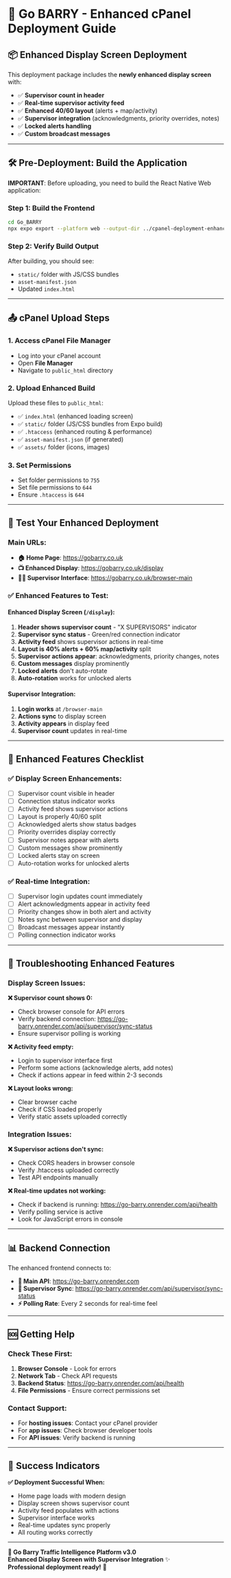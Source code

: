 # 🚀 Go BARRY - Enhanced cPanel Deployment Guide

## 📦 Enhanced Display Screen Deployment

This deployment package includes the **newly enhanced display screen** with:
- ✅ **Supervisor count in header**
- ✅ **Real-time supervisor activity feed**  
- ✅ **Enhanced 40/60 layout** (alerts + map/activity)
- ✅ **Supervisor integration** (acknowledgments, priority overrides, notes)
- ✅ **Locked alerts handling**
- ✅ **Custom broadcast messages**

---

## 🛠️ Pre-Deployment: Build the Application

**IMPORTANT**: Before uploading, you need to build the React Native Web application:

### Step 1: Build the Frontend
```bash
cd Go_BARRY
npx expo export --platform web --output-dir ../cpanel-deployment-enhanced --clear
```

### Step 2: Verify Build Output
After building, you should see:
- `static/` folder with JS/CSS bundles
- `asset-manifest.json`
- Updated `index.html`

---

## 📤 cPanel Upload Steps

### 1. Access cPanel File Manager
- Log into your cPanel account
- Open **File Manager**
- Navigate to `public_html` directory

### 2. Upload Enhanced Build
Upload these files to `public_html`:
- ✅ `index.html` (enhanced loading screen)
- ✅ `static/` folder (JS/CSS bundles from Expo build)
- ✅ `.htaccess` (enhanced routing & performance)
- ✅ `asset-manifest.json` (if generated)
- ✅ `assets/` folder (icons, images)

### 3. Set Permissions
- Set folder permissions to `755`
- Set file permissions to `644`
- Ensure `.htaccess` is `644`

---

## 🧪 Test Your Enhanced Deployment

### Main URLs:
- **🏠 Home Page**: https://gobarry.co.uk
- **📺 Enhanced Display**: https://gobarry.co.uk/display
- **👨‍💼 Supervisor Interface**: https://gobarry.co.uk/browser-main

### ✅ Enhanced Features to Test:

#### Enhanced Display Screen (`/display`):
1. **Header shows supervisor count** - "X SUPERVISORS" indicator
2. **Supervisor sync status** - Green/red connection indicator  
3. **Activity feed** shows supervisor actions in real-time
4. **Layout is 40% alerts + 60% map/activity** split
5. **Supervisor actions appear**: acknowledgments, priority changes, notes
6. **Custom messages** display prominently
7. **Locked alerts** don't auto-rotate
8. **Auto-rotation** works for unlocked alerts

#### Supervisor Integration:
1. **Login works** at `/browser-main`
2. **Actions sync** to display screen
3. **Activity appears** in display feed
4. **Supervisor count** updates in real-time

---

## 🔧 Enhanced Features Checklist

### ✅ Display Screen Enhancements:
- [ ] Supervisor count visible in header
- [ ] Connection status indicator works
- [ ] Activity feed shows supervisor actions
- [ ] Layout is properly 40/60 split
- [ ] Acknowledged alerts show status badges
- [ ] Priority overrides display correctly
- [ ] Supervisor notes appear with alerts
- [ ] Custom messages show prominently
- [ ] Locked alerts stay on screen
- [ ] Auto-rotation works for unlocked alerts

### ✅ Real-time Integration:
- [ ] Supervisor login updates count immediately
- [ ] Alert acknowledgments appear in activity feed
- [ ] Priority changes show in both alert and activity
- [ ] Notes sync between supervisor and display
- [ ] Broadcast messages appear instantly
- [ ] Polling connection indicator works

---

## 🔧 Troubleshooting Enhanced Features

### Display Screen Issues:
**❌ Supervisor count shows 0:**
- Check browser console for API errors
- Verify backend connection: https://go-barry.onrender.com/api/supervisor/sync-status
- Ensure supervisor polling is working

**❌ Activity feed empty:**
- Login to supervisor interface first
- Perform some actions (acknowledge alerts, add notes)
- Check if actions appear in feed within 2-3 seconds

**❌ Layout looks wrong:**
- Clear browser cache
- Check if CSS loaded properly
- Verify static assets uploaded correctly

### Integration Issues:
**❌ Supervisor actions don't sync:**
- Check CORS headers in browser console
- Verify .htaccess uploaded correctly
- Test API endpoints manually

**❌ Real-time updates not working:**
- Check if backend is running: https://go-barry.onrender.com/api/health
- Verify polling service is active
- Look for JavaScript errors in console

---

## 📊 Backend Connection

The enhanced frontend connects to:
- **🔗 Main API**: https://go-barry.onrender.com
- **📡 Supervisor Sync**: https://go-barry.onrender.com/api/supervisor/sync-status
- **⚡ Polling Rate**: Every 2 seconds for real-time feel

---

## 🆘 Getting Help

### Check These First:
1. **Browser Console** - Look for errors
2. **Network Tab** - Check API requests
3. **Backend Status**: https://go-barry.onrender.com/api/health
4. **File Permissions** - Ensure correct permissions set

### Contact Support:
- For **hosting issues**: Contact your cPanel provider
- For **app issues**: Check browser developer tools
- For **API issues**: Verify backend is running

---

## 🎉 Success Indicators

**✅ Deployment Successful When:**
- Home page loads with modern design
- Display screen shows supervisor count
- Activity feed populates with actions
- Supervisor interface works
- Real-time updates sync properly
- All routing works correctly

---

**🚦 Go Barry Traffic Intelligence Platform v3.0**  
**Enhanced Display Screen with Supervisor Integration** ✨  
**Professional deployment ready!** 🚀